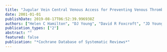 ```yaml
---
title: "Jugular Vein Central Venous Access for Preventing Venous Thrombosis, Stenosis and Infection"
date: 2001-01-01
publishDate: 2019-08-17T06:52:39.996938Z
authors: ["Helen C Hamilton", "DJ Young", "David R Foxcroft", "JD Young"]
publication_types: ["2"]
abstract: ""
featured: false
publication: "*Cochrane Database of Systematic Reviews*"
---
```


